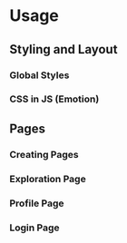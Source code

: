 # Usage

## Styling and Layout

### Global Styles

### CSS in JS (Emotion)

## Pages

### Creating Pages

### Exploration Page

### Profile Page

### Login Page
